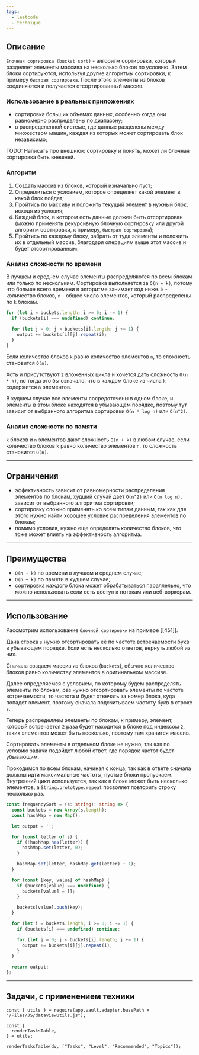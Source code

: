 ```yaml
---
tags:
  - leetcode
  - technique
---
```

## Описание

`Блочная сортировка (bucket sort)` - алгоритм сортировки, который разделяет элементы массива на несколько блоков по условию. Затем блоки сортируются, используя другие алгоритмы сортировки, к примеру `быстрая сортировка`. После этого элементы из блоков соединяются и получается отсортированный массив.
### Использование в реальных приложениях

- сортировка больших объемах данных, особенно когда они равномерно распределены по диапазону;
- в распределенной системе, где данные разделены между множеством машин, каждая из которых может сортировать блок независимо;

TODO: Написать про внешнюю сортировку и понять, может ли блочная сортировка быть внешней.
### Алгоритм

1. Создать массив из блоков, который изначально пуст;
2. Определиться с условием, которое определяет какой элемент в какой блок пойдет;
3. Пройтись по массиву и положить текущий элемент в нужный блок, исходя из условия;
4. Каждый блок, в котором есть данные должен быть отсортирован (можно применять рекурсивную блочную сортировку или другой алгоритм сортировки, к примеру, `быстрая сортировка`);
5. Пройтись по каждому блоку, забрать от туда элементы и положить их в отдельный массив, благодаря операциям выше этот массив и будет отсортированным.

### Анализ сложности по времени

В лучшем и среднем случае элементы распределяются по всем блокам или только по нескольким. Сортировка выполняется за `O(n + k)`, потому что больше всего времени в алгоритме занимает код ниже. `k` - количество блоков, `n` - общее число элементов, который распределены по `k` блокам.

```typescript
for (let i = buckets.length; i >= 0; i -= 1) {
  if (buckets[i] === undefined) continue;

  for (let j = 0; j < buckets[i].length; j += 1) {
    output += buckets[i][j].repeat(i); 
  }
}
```

Если количество блоков `k` равно количество элементов `n`, то сложность становится `O(n)`.

Хоть и присутствуют `2` вложенных цикла и хочется дать сложность `O(n * k)`, но тогда это бы означало, что в каждом блоке из числа `k` содержится `n` элементов.

В худшем случае все элементы сосредоточены в одном блоке, и элементы в этом блоке находятся в убывающем порядке, поэтому тут зависит от выбранного алгоритма сортировки `O(n * log n)` или `O(n^2)`.

### Анализ сложности по памяти

`k` блоков и `n` элементов дают сложность `O(n + k)` в любом случае, если количество блоков `k` равно количество элементов `n`, то сложность становится `O(n)`.

---
## Ограничения

- эффективность зависит от равномерности распределения элементов по блокам, худший случай дает `O(n^2)` или `O(n log n)`, зависит от выбранного алгоритма сортировки;
- сортировку сложно применять ко всем типам данным, так как для этого нужно найти хорошее условие распределения элементов по блокам;
- помимо условия, нужно еще определять количество блоков, что тоже может влиять на эффективность алгоритма.

---
## Преимущества

- `O(n + k)` по времени в лучшем и среднем случае;
- `O(n + k)` по памяти в худшем случае;
- сортировка каждого блока может обрабатываться параллельно, что можно использовать если есть доступ к потокам или веб-воркерам.

---
## Использование

Рассмотрим использование `блочной сортировки` на примере [[451]]. 

Дана строка `s` нужно отсортировать её по частоте встречаемости букв в убывающем порядке. Если есть несколько ответов, вернуть любой из них.

Сначала создаем массив из блоков (`buckets`), обычно количество блоков равно количеству элементов в оригинальном массиве.

Далее определяемся с условием, по которому будем распределять элементы по блокам, раз нужно отсортировать элементы по частоте встречаемости, то частота и будет отвечать за номер блока, куда попадет элемент, поэтому сначала подсчитываем частоту букв в строке `s`.

Теперь распределяем элементы по блокам, к примеру, элемент, который встречается `2` раза будет находится в блоке под индексом `2`, таких элементов может быть несколько, поэтому там хранится массив.

Сортировать элементы в отдельном блоке не нужно, так как по условию задачи подойдет любой ответ, где порядок частот будет убывающим.

Проходимся по всем блокам, начиная с конца, так как в ответе сначала должны идти максимальные частоты, пустые блоки пропускаем. Внутренний цикл используется, так как в блоке может быть несколько элементов, а `String.prototype.repeat` позволяет повторить строку несколько раз.

```typescript
const frequencySort = (s: string): string => {
  const buckets = new Array(s.length);
  const hashMap = new Map();

  let output = '';

  for (const letter of s) {
    if (!hashMap.has(letter)) {
      hashMap.set(letter, 0);
    }

    hashMap.set(letter, hashMap.get(letter) + 1);
  }

  for (const [key, value] of hashMap) {
    if (buckets[value] === undefined) {
      buckets[value] = [];
    }

    buckets[value].push(key);
  }

  for (let i = buckets.length; i >= 0; i -= 1) {
    if (buckets[i] === undefined) continue;

    for (let j = 0; j < buckets[i].length; j += 1) {
      output += buckets[i][j].repeat(i); 
    }
  }

  return output;
};
```

---
## Задачи, с применением техники

```dataviewjs
const { utils } = require(app.vault.adapter.basePath + "/Files/JS/dataviewUtils.js");

const {
  renderTasksTable,
} = utils;

renderTasksTable(dv, ["Tasks", "Level", "Recommended", "Topics"]);
```